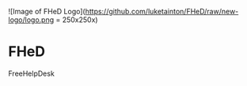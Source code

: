 ![Image of FHeD Logo](https://github.com/luketainton/FHeD/raw/new-logo/logo.png = 250x250x)
# FHeD
FreeHelpDesk

